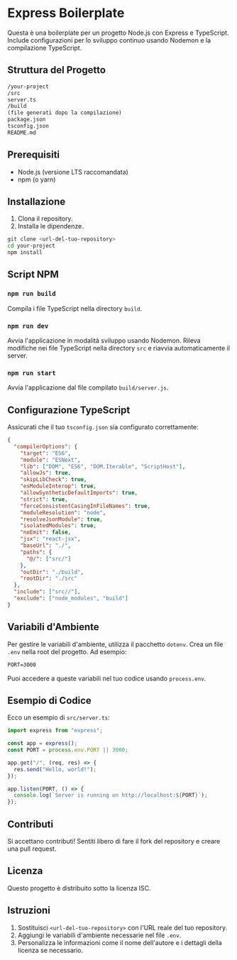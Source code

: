 # Express Boilerplate

Questa è una boilerplate per un progetto Node.js con Express e TypeScript. Include configurazioni per lo sviluppo continuo usando Nodemon e la compilazione TypeScript.

## Struttura del Progetto

```markdown
/your-project
/src
server.ts
/build
(file generati dopo la compilazione)
package.json
tsconfig.json
README.md
```

## Prerequisiti

- Node.js (versione LTS raccomandata)
- npm (o yarn)

## Installazione

1. Clona il repository.
2. Installa le dipendenze.

```bash
git clone <url-del-tuo-repository>
cd your-project
npm install
```

## Script NPM

### `npm run build`

Compila i file TypeScript nella directory `build`.

### `npm run dev`

Avvia l'applicazione in modalità sviluppo usando Nodemon. Rileva modifiche nei file TypeScript nella directory `src` e riavvia automaticamente il server.

### `npm run start`

Avvia l'applicazione dal file compilato `build/server.js`.

## Configurazione TypeScript

Assicurati che il tuo `tsconfig.json` sia configurato correttamente:

```json
{
  "compilerOptions": {
    "target": "ES6",
    "module": "ESNext",
    "lib": ["DOM", "ES6", "DOM.Iterable", "ScriptHost"],
    "allowJs": true,
    "skipLibCheck": true,
    "esModuleInterop": true,
    "allowSyntheticDefaultImports": true,
    "strict": true,
    "forceConsistentCasingInFileNames": true,
    "moduleResolution": "node",
    "resolveJsonModule": true,
    "isolatedModules": true,
    "noEmit": false,
    "jsx": "react-jsx",
    "baseUrl": "./",
    "paths": {
      "@/": ["src/"]
    },
    "outDir": "./build",
    "rootDir": "./src"
  },
  "include": ["src//"],
  "exclude": ["node_modules", "build"]
}
```

## Variabili d'Ambiente

Per gestire le variabili d'ambiente, utilizza il pacchetto `dotenv`. Crea un file `.env` nella root del progetto. Ad esempio:

```markdown
PORT=3000
```

Puoi accedere a queste variabili nel tuo codice usando `process.env`.

## Esempio di Codice

Ecco un esempio di `src/server.ts`:

```typescript
import express from "express";

const app = express();
const PORT = process.env.PORT || 3000;

app.get("/", (req, res) => {
  res.send("Hello, world!");
});

app.listen(PORT, () => {
  console.log(`Server is running on http://localhost:${PORT}`);
});
```

## Contributi

Si accettano contributi! Sentiti libero di fare il fork del repository e creare una pull request.

## Licenza

Questo progetto è distribuito sotto la licenza ISC.

## Istruzioni

1. Sostituisci `<url-del-tuo-repository>` con l'URL reale del tuo repository.
2. Aggiungi le variabili d'ambiente necessarie nel file `.env`.
3. Personalizza le informazioni come il nome dell'autore e i dettagli della licenza se necessario.
